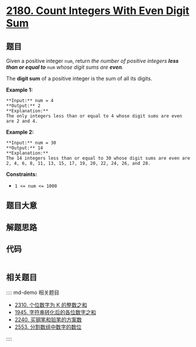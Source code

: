 # [2180. Count Integers With Even Digit Sum](https://leetcode.com/problems/count-integers-with-even-digit-sum)

## 题目

Given a positive integer `num`, return _the number of positive integers **less
than or equal to**_ `num` _whose digit sums are **even**_.

The **digit sum** of a positive integer is the sum of all its digits.



**Example 1:**

    
    
    **Input:** num = 4
    **Output:** 2
    **Explanation:**
    The only integers less than or equal to 4 whose digit sums are even are 2 and 4.    
    

**Example 2:**

    
    
    **Input:** num = 30
    **Output:** 14
    **Explanation:**
    The 14 integers less than or equal to 30 whose digit sums are even are
    2, 4, 6, 8, 11, 13, 15, 17, 19, 20, 22, 24, 26, and 28.
    



**Constraints:**

  * `1 <= num <= 1000`


## 题目大意

## 解题思路

## 代码

```javascript

```

## 相关题目

:::: md-demo 相关题目
- [2310. 个位数字为 K 的整数之和](https://leetcode.com/problems/sum-of-numbers-with-units-digit-k)
- [1945. 字符串转化后的各位数字之和](https://leetcode.com/problems/sum-of-digits-of-string-after-convert)
- [2240. 买钢笔和铅笔的方案数](https://leetcode.com/problems/number-of-ways-to-buy-pens-and-pencils)
- [2553. 分割数组中数字的数位](https://leetcode.com/problems/separate-the-digits-in-an-array)

::::
